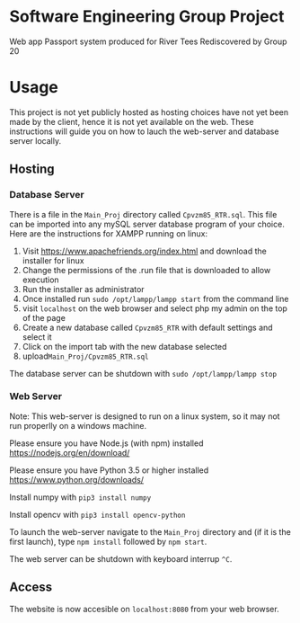 # Software Engineering Group Project
Web app Passport system produced for River Tees Rediscovered by Group 20

# Usage
This project is not yet publicly hosted as hosting choices have not yet been made by the client, hence it is not yet available on the web. These instructions will guide you on how to lauch the web-server and database server locally.

## Hosting

### Database Server
There is a file in the `Main_Proj` directory called `Cpvzm85_RTR.sql`. This file can be imported into any mySQL server database program of your choice. Here are the instructions for XAMPP running on linux:

1. Visit <https://www.apachefriends.org/index.html> and download the installer for linux
2. Change the permissions of the .run file that is downloaded to allow execution
3. Run the installer as administrator
4. Once installed run `sudo /opt/lampp/lampp start` from the command line
5. visit `localhost` on the web browser and select php my admin on the top of the page
6. Create a new database called `Cpvzm85_RTR` with default settings and select it
7. Click on the import tab with the new database selected
8. upload`Main_Proj/Cpvzm85_RTR.sql`

The database server can be shutdown with `sudo /opt/lampp/lampp stop`


### Web Server
Note: This web-server is designed to run on a linux system, so it may not run properlly on a windows machine.

Please ensure you have Node.js (with npm) installed <https://nodejs.org/en/download/>

Please ensure you have Python 3.5 or higher installed <https://www.python.org/downloads/>

Install numpy with `pip3 install numpy`

Install opencv with `pip3 install opencv-python`

To launch the web-server navigate to the `Main_Proj` directory and (if it is the first launch), type `npm install` followed by `npm start`.

The web server can be shutdown with keyboard interrup `^C`.

## Access
The website is now accesible on `localhost:8080` from your web browser.
